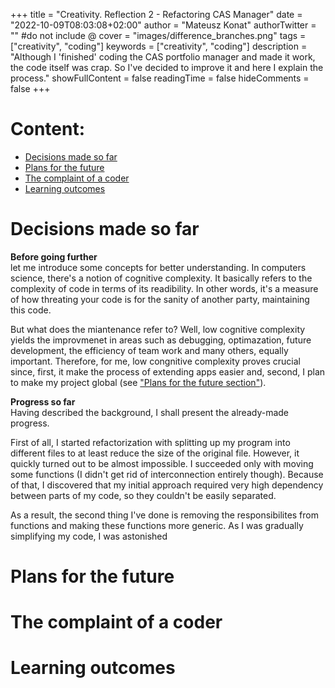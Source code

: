 +++
title = "Creativity. Reflection 2 -  Refactoring CAS Manager"
date = "2022-10-09T08:03:08+02:00"
author = "Mateusz Konat"
authorTwitter = "" #do not include @
cover = "images/difference_branches.png"
tags = ["creativity", "coding"]
keywords = ["creativity", "coding"]
description = "Although I 'finished' coding the CAS portfolio manager and made it work, the code itself was crap. So I've decided to improve it and here I explain the process."
showFullContent = false
readingTime = false
hideComments = false
+++

# Content:
- [Decisions made so far](#decisions-made-so-far)
- [Plans for the future](#the-complaint-of-a-coder)
- [The complaint of a coder](#the-complaint-of-a-coder)
- [Learning outcomes](#learning-outcomes)

# Decisions made so far
**Before going further**<br>
let me introduce some concepts for better understanding. In computers science, there's a notion of cognitive complexity. It basically refers to the complexity of code in terms of its readibility. In other words, it's a measure of how threating your code is for the sanity of another party, maintaining this code. 

But what does the miantenance refer to? Well, low cognitive complexity yields the improvmenet in areas such as debugging, optimazation, future development, the efficiency of team work and many others, equally important. Therefore, for me, low congnitive complexity proves crucial since, first, it make the process of extending apps easier and, second, I plan to make my project global (see ["Plans for the future section"](#plans-for-the-future)).

**Progress so far**<br>
Having described the background, I shall present the already-made progress. 

First of all, I started refactorization with splitting up my program into different files to at least reduce the size of the original file. However, it quickly turned out to be almost impossible. I succeeded only with moving some functions (I didn't get rid of interconnection entirely though). Because of that, I discovered that my initial approach required very high dependency between parts of my code, so they couldn't be easily separated.

As a result, the second thing I've done is removing the responsibilites from functions and making these functions more generic. As I was gradually simplifying my code, I was astonished 

# Plans for the future

# The complaint of a coder

# Learning outcomes
